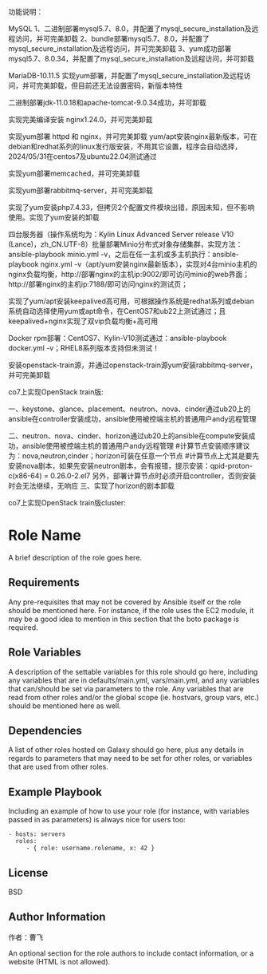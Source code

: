 功能说明：

MySQL
1、二进制部署mysql5.7、8.0，并配置了mysql_secure_installation及远程访问，并可完美卸载
2、bundle部署mysql5.7、8.0，并配置了mysql_secure_installation及远程访问，并可完美卸载
3、yum成功部署mysql5.7、8.0.34，并配置了mysql_secure_installation及远程访问，并可卸载

MariaDB-10.11.5
实现yum部署，并配置了mysql_secure_installation及远程访问，并可完美卸载，但目前还无法设置密码，新版本特性

二进制部署jdk-11.0.18和apache-tomcat-9.0.34成功，并可卸载

实现完美编译安装 nginx1.24.0，并可完美卸载

实现yum部署 httpd 和 nginx，并可完美卸载
    yum/apt安装nginx最新版本，可在debian和redhat系列的linux发行版安装，不用其它设置，程序会自动选择，2024/05/31在centos7及ubuntu22.04测试通过

实现yum部署memcached，并可完美卸载

实现yum部署rabbitmq-server，并可完美卸载

实现了yum安装php7.4.33，但拷贝2个配置文件模块出错，原因未知，但不影响使用。实现了yum安装的卸载

四台服务器（操作系统均为：Kylin Linux Advanced Server release V10 (Lance)，zh_CN.UTF-8）批量部署Minio分布式对象存储集群，实现方法：ansible-playbook minio.yml -v，之后在任一主机或多主机执行：ansible-playbook nginx.yml -v（apt/yum安装nginx最新版本），实现对4台minio主机的nginx负载均衡，http://部署nginx的主机ip:9002/即可访问minio的web界面；http://部署nginx的主机ip:7188/即可访问nginx的测试页；

实现了yum/apt安装keepalived高可用，可根据操作系统是redhat系列或debian系统自动选择使用yum或apt命令，在CentOS7和ub22上测试通过；且keepalived+nginx实现了双vip负载均衡+高可用

Docker rpm部署：CentOS7、Kylin-V10测试通过：ansible-playbook docker.yml -v；RHEL8系列版本支持但未测试！

安装openstack-train源，并通过openstack-train源yum安装rabbitmq-server，并可完美卸载

co7上实现OpenStack train版:

一、keystone、glance、placement、neutron、nova、cinder通过ub20上的ansible在controller安装成功，ansible使用被控端主机的普通用户andy远程管理

二、neutron、nova、cinder、horizon通过ub20上的ansible在compute安装成功，ansible使用被控端主机的普通用户andy远程管理
#计算节点安装顺序建议为：nova,neutron,cinder；horizon可装在任意一个节点
#计算节点上尤其是要先安装nova剧本，如果先安装neutron剧本，会有报错，提示安装：qpid-proton-c(x86-64) = 0.26.0-2.el7
另外，部署计算节点时必须开启controller，否则安装时会无法继续，无响应
三、实现了horizon的剧本卸载


co7上实现OpenStack train版cluster:

Role Name
=========

A brief description of the role goes here.

Requirements
------------

Any pre-requisites that may not be covered by Ansible itself or the role should be mentioned here. For instance, if the role uses the EC2 module, it may be a good idea to mention in this section that the boto package is required.

Role Variables
--------------

A description of the settable variables for this role should go here, including any variables that are in defaults/main.yml, vars/main.yml, and any variables that can/should be set via parameters to the role. Any variables that are read from other roles and/or the global scope (ie. hostvars, group vars, etc.) should be mentioned here as well.

Dependencies
------------

A list of other roles hosted on Galaxy should go here, plus any details in regards to parameters that may need to be set for other roles, or variables that are used from other roles.

Example Playbook
----------------

Including an example of how to use your role (for instance, with variables passed in as parameters) is always nice for users too:

    - hosts: servers
      roles:
         - { role: username.rolename, x: 42 }

License
-------

BSD

Author Information
------------------
作者：曹飞

An optional section for the role authors to include contact information, or a website (HTML is not allowed).
